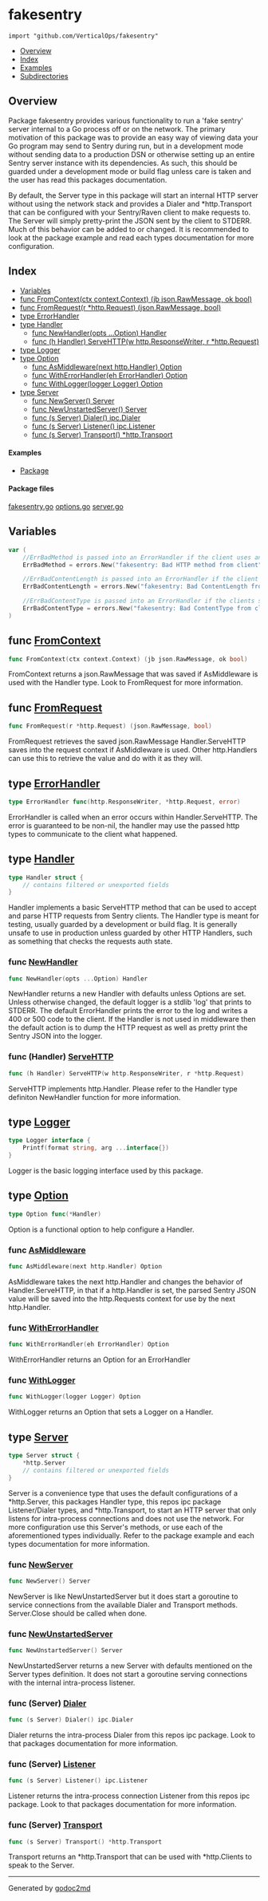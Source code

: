 

# fakesentry
`import "github.com/VerticalOps/fakesentry"`

* [Overview](#pkg-overview)
* [Index](#pkg-index)
* [Examples](#pkg-examples)
* [Subdirectories](#pkg-subdirectories)

## <a name="pkg-overview">Overview</a>
Package fakesentry provides various functionality to run a 'fake sentry' server internal to a Go process
off or on the network. The primary motivation of this package was to provide an easy way of viewing data
your Go program may send to Sentry during run, but in a development mode without sending data to a production
DSN or otherwise setting up an entire Sentry server instance with its dependencies. As such, this should be
guarded under a development mode or build flag unless care is taken and the user has read this packages documentation.

By default, the Server type in this package will start an internal HTTP server without using the network stack
and provides a Dialer and *http.Transport that can be configured with your Sentry/Raven client to make requests to.
The Server will simply pretty-print the JSON sent by the client to STDERR. Much of this behavior can be added to
or changed. It is recommended to look at the package example and read each types documentation for more configuration.




## <a name="pkg-index">Index</a>
* [Variables](#pkg-variables)
* [func FromContext(ctx context.Context) (jb json.RawMessage, ok bool)](#FromContext)
* [func FromRequest(r *http.Request) (json.RawMessage, bool)](#FromRequest)
* [type ErrorHandler](#ErrorHandler)
* [type Handler](#Handler)
  * [func NewHandler(opts ...Option) Handler](#NewHandler)
  * [func (h Handler) ServeHTTP(w http.ResponseWriter, r *http.Request)](#Handler.ServeHTTP)
* [type Logger](#Logger)
* [type Option](#Option)
  * [func AsMiddleware(next http.Handler) Option](#AsMiddleware)
  * [func WithErrorHandler(eh ErrorHandler) Option](#WithErrorHandler)
  * [func WithLogger(logger Logger) Option](#WithLogger)
* [type Server](#Server)
  * [func NewServer() Server](#NewServer)
  * [func NewUnstartedServer() Server](#NewUnstartedServer)
  * [func (s Server) Dialer() ipc.Dialer](#Server.Dialer)
  * [func (s Server) Listener() ipc.Listener](#Server.Listener)
  * [func (s Server) Transport() *http.Transport](#Server.Transport)

#### <a name="pkg-examples">Examples</a>
* [Package](#example_)

#### <a name="pkg-files">Package files</a>
[fakesentry.go](/src/github.com/VerticalOps/fakesentry/fakesentry.go) [options.go](/src/github.com/VerticalOps/fakesentry/options.go) [server.go](/src/github.com/VerticalOps/fakesentry/server.go) 



## <a name="pkg-variables">Variables</a>
``` go
var (
    //ErrBadMethod is passed into an ErrorHandler if the client uses an unexpected HTTP method.
    ErrBadMethod = errors.New("fakesentry: Bad HTTP method from client")

    //ErrBadContentLength is passed into an ErrorHandler if the client sends an invalid content length.
    ErrBadContentLength = errors.New("fakesentry: Bad ContentLength from client")

    //ErrBadContentType is passed into an ErrorHandler if the clients sends an unexpected content type.
    ErrBadContentType = errors.New("fakesentry: Bad ContentType from client")
)
```


## <a name="FromContext">func</a> [FromContext](/src/target/options.go?s=1116:1183#L48)
``` go
func FromContext(ctx context.Context) (jb json.RawMessage, ok bool)
```
FromContext returns a json.RawMessage that was saved if AsMiddleware
is used with the Handler type. Look to FromRequest for more information.



## <a name="FromRequest">func</a> [FromRequest](/src/target/options.go?s=1459:1516#L56)
``` go
func FromRequest(r *http.Request) (json.RawMessage, bool)
```
FromRequest retrieves the saved json.RawMessage Handler.ServeHTTP saves
into the request context if AsMiddleware is used. Other http.Handlers can
use this to retrieve the value and do with it as they will.




## <a name="ErrorHandler">type</a> [ErrorHandler](/src/target/options.go?s=677:742#L29)
``` go
type ErrorHandler func(http.ResponseWriter, *http.Request, error)
```
ErrorHandler is called when an error occurs within Handler.ServeHTTP.
The error is guaranteed to be non-nil, the handler may use the passed http types
to communicate to the client what happened.










## <a name="Handler">type</a> [Handler](/src/target/fakesentry.go?s=2072:2149#L45)
``` go
type Handler struct {
    // contains filtered or unexported fields
}
```
Handler implements a basic ServeHTTP method that can be used to accept and parse HTTP requests from
Sentry clients. The Handler type is meant for testing, usually guarded by a development or build flag.
It is generally unsafe to use in production unless guarded by other HTTP Handlers, such as something
that checks the requests auth state.







### <a name="NewHandler">func</a> [NewHandler](/src/target/fakesentry.go?s=2565:2604#L57)
``` go
func NewHandler(opts ...Option) Handler
```
NewHandler returns a new Handler with defaults unless Options are set.
Unless otherwise changed, the default logger is a stdlib 'log' that prints to STDERR.
The default ErrorHandler prints the error to the log and writes a 400 or 500 code to the client.
If the Handler is not used in middleware then the default action is to dump the HTTP request
as well as pretty print the Sentry JSON into the logger.





### <a name="Handler.ServeHTTP">func</a> (Handler) [ServeHTTP](/src/target/fakesentry.go?s=3336:3402#L90)
``` go
func (h Handler) ServeHTTP(w http.ResponseWriter, r *http.Request)
```
ServeHTTP implements http.Handler. Please refer to the Handler type definiton
NewHandler function for more information.




## <a name="Logger">type</a> [Logger](/src/target/options.go?s=223:291#L13)
``` go
type Logger interface {
    Printf(format string, arg ...interface{})
}
```
Logger is the basic logging interface used by this package.










## <a name="Option">type</a> [Option](/src/target/options.go?s=133:159#L10)
``` go
type Option func(*Handler)
```
Option is a functional option to help configure a Handler.







### <a name="AsMiddleware">func</a> [AsMiddleware](/src/target/options.go?s=1791:1834#L63)
``` go
func AsMiddleware(next http.Handler) Option
```
AsMiddleware takes the next http.Handler and changes the behavior of
Handler.ServeHTTP, in that if a http.Handler is set, the parsed Sentry JSON
value will be saved into the http.Requests context for use by the next http.Handler.


### <a name="WithErrorHandler">func</a> [WithErrorHandler](/src/target/options.go?s=801:846#L32)
``` go
func WithErrorHandler(eh ErrorHandler) Option
```
WithErrorHandler returns an Option for an ErrorHandler


### <a name="WithLogger">func</a> [WithLogger](/src/target/options.go?s=357:394#L18)
``` go
func WithLogger(logger Logger) Option
```
WithLogger returns an Option that sets a Logger on a Handler.





## <a name="Server">type</a> [Server](/src/target/server.go?s=562:669#L14)
``` go
type Server struct {
    *http.Server
    // contains filtered or unexported fields
}
```
Server is a convenience type that uses the default configurations of a *http.Server,
this packages Handler type, this repos ipc package Listener/Dialer types, and *http.Transport,
to start an HTTP server that only listens for intra-process connections and does not use the network.
For more configuration use this Server's methods, or use each of the aforementioned types
individually. Refer to the package example and each types documentation for more information.







### <a name="NewServer">func</a> [NewServer](/src/target/server.go?s=1341:1364#L39)
``` go
func NewServer() Server
```
NewServer is like NewUnstartedServer but it does start a goroutine to service connections
from the available Dialer and Transport methods. Server.Close should be called when done.


### <a name="NewUnstartedServer">func</a> [NewUnstartedServer](/src/target/server.go?s=863:895#L24)
``` go
func NewUnstartedServer() Server
```
NewUnstartedServer returns a new Server with defaults mentioned on the Server types definition.
It does not start a goroutine serving connections with the internal intra-process listener.





### <a name="Server.Dialer">func</a> (Server) [Dialer](/src/target/server.go?s=1783:1818#L54)
``` go
func (s Server) Dialer() ipc.Dialer
```
Dialer returns the intra-process Dialer from this repos ipc package. Look to
that packages documentation for more information.




### <a name="Server.Listener">func</a> (Server) [Listener](/src/target/server.go?s=1588:1627#L48)
``` go
func (s Server) Listener() ipc.Listener
```
Listener returns the intra-process connection Listener from this repos ipc package. Look to
that packages documentation for more information.




### <a name="Server.Transport">func</a> (Server) [Transport](/src/target/server.go?s=1940:1983#L59)
``` go
func (s Server) Transport() *http.Transport
```
Transport returns an *http.Transport that can be used with *http.Clients to speak to the Server.








- - -
Generated by [godoc2md](http://godoc.org/github.com/davecheney/godoc2md)
